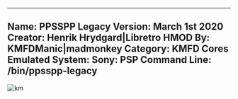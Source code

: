 -----------------------
Name: PPSSPP Legacy
Version: March 1st 2020
Creator: Henrik Hrydgard|Libretro
HMOD By: KMFDManic|madmonkey
Category: KMFD Cores
Emulated System: Sony: PSP
Command Line: /bin/ppsspp-legacy
-----------------------
![km](https://i.imgur.com/mynGazp.png)
